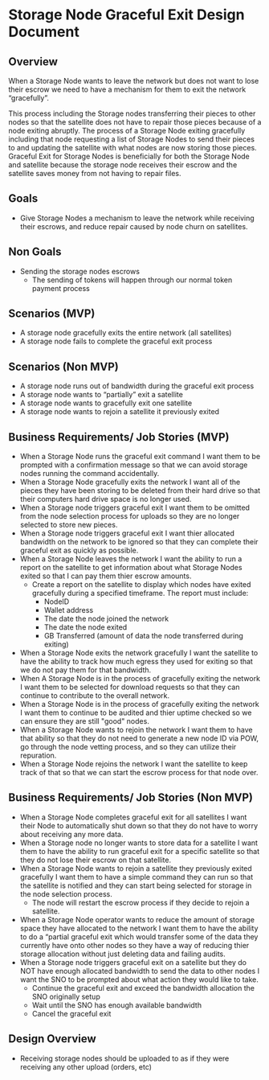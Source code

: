 # Storage Node Graceful Exit Design Document


## Overview

When a Storage Node wants to leave the network but does not want to lose their escrow we need to have a mechanism for them to exit the network “gracefully”.

This process including the Storage nodes transferring their pieces to other nodes so that the satellite does not have to repair those pieces because of a node exiting abruptly. The process of a Storage Node exiting gracefully including that node requesting a list of Storage Nodes to send their pieces to and updating the satellite with what nodes are now storing those pieces. Graceful Exit for Storage Nodes is beneficially for both the Storage Node and satellite because the storage node receives their escrow and the satellite saves money from not having to repair files.


## Goals

- Give Storage Nodes a mechanism to leave the network while receiving their escrows, and reduce repair caused by node churn on satellites. 


## Non Goals

- Sending the storage nodes escrows
	- The sending of tokens will happen through our normal token payment process


## Scenarios (MVP)

- A storage node gracefully exits the entire network (all satellites)
- A storage node fails to complete the graceful exit process


## Scenarios (Non MVP)

- A storage node runs out of bandwidth during the graceful exit process
- A storage node wants to “partially” exit a satellite
- A storage node wants to gracefully exit one satellite
- A storage node wants to rejoin a satellite it previously exited

## Business Requirements/ Job Stories (MVP)

- When a Storage Node runs the graceful exit command I want them to be prompted with a confirmation message so that we can avoid storage nodes running the command accidentally.
- When a Storage Node gracefully exits the network I want all of the pieces they have been storing to be deleted from their hard drive so that their computers hard drive space is no longer used. 
- When a Storage node triggers graceful exit I want them to be omitted from the node selection process for uploads so they are no longer selected to store new pieces.
- When a Storage node triggers graceful exit I want thier allocated bandwidth on the network to be ignored so that they can complete their graceful exit as quickly as possible.
- When a Storage Node leaves the network I want the ability to run a report on the satellite to get information about what Storage Nodes exited so that I can pay them thier escrow amounts. 
	- Create a report on the satellite to display which nodes have exited gracefully during a specified timeframe. The report must include:
		- NodeID
		- Wallet address
		- The date the node joined the network
		- The date the node exited
		- GB Transferred (amount of data the node transferred during exiting)		
- When a Storage Node exits the network gracefully I want the satellite to have the ability to track how much egress they used for exiting so that we do not pay them for that bandwidth.
- When A Storage Node is in the process of gracefully exiting the network I want them to be selected for download requests so that they can continue to contribute to the overall network.
- When a Storage Node is in the process of gracefully exiting the network I want them to continue to be audited and thier uptime checked so we can ensure they are still "good" nodes.
- When a Storage Node wants to rejoin the network I want them to have that ability so that they do not need to generate a new node ID via POW, go through the node vetting process, and so they can utilize their repuration. 
- When a Storage Node rejoins the network I want the satellite to keep track of that so that we can start the escrow process for that node over. 

## Business Requirements/ Job Stories (Non MVP)

- When a Storage Node completes graceful exit for all satellites I want their Node to automatically shut down so that they do not have to worry about receiving any more data.
- When a Storage node no longer wants to store data for a satellite I want them to have the ability to run graceful exit for a specific satellite so that they do not lose their escrow on that satellite. 
- When a Storage Node wants to rejoin a satellite they previously exited gracefully I want them to have a simple command they can run so that the satellite is notified and they can start being selected for storage in the node selection process.
	- The node will restart the escrow process if they decide to rejoin a satellite. 
- When a Storage Node operator wants to reduce the amount of storage space they have allocated to the network I want them to have the ability to do a “partial graceful exit which would transfer some of the data they currently have onto other nodes so they have a way of reducing thier storage allocation without just deleting data and failing audits. 
- When a Storage node triggers graceful exit on a satellite but they do NOT have enough allocated bandwidth to send the data to other nodes I want the SNO to be prompted about what action they would like to take. 
	- Continue the graceful exit and exceed the bandwidth allocation the SNO originally setup
	- Wait until the SNO has enough available bandwidth
	- Cancel the graceful exit 

## Design Overview

- Receiving storage nodes should be uploaded to as if they were receiving any other upload (orders, etc)
